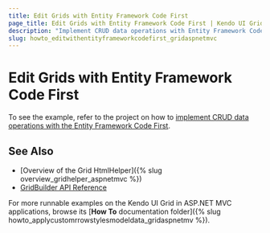 ```yaml
---
title: Edit Grids with Entity Framework Code First
page_title: Edit Grids with Entity Framework Code First | Kendo UI Grid HtmlHelper
description: "Implement CRUD data operations with Entity Framework Code First when working with the Kendo UI Grid."
slug: howto_editwithentityframeworkcodefirst_gridaspnetmvc
---
```


# Edit Grids with Entity Framework Code First

To see the example, refer to the project on how to [implement CRUD data operations with the Entity Framework Code First](https://github.com/telerik/ui-for-aspnet-mvc-examples/tree/master/grid/editing-ef-code-first).

## See Also

* [Overview of the Grid HtmlHelper]({% slug overview_gridhelper_aspnetmvc %})
* [GridBuilder API Reference](http://docs.telerik.com/kendo-ui/api/Kendo.Mvc.UI.Fluent/GridBuilder)

For more runnable examples on the Kendo UI Grid in ASP.NET MVC applications, browse its [**How To** documentation folder]({% slug howto_applycustomrrowstylesmodeldata_gridaspnetmv %}).
